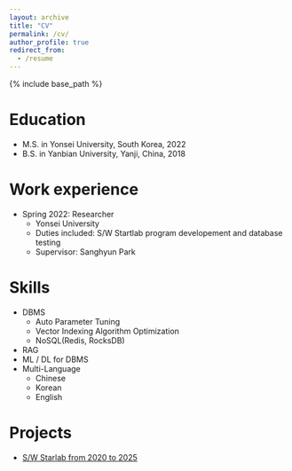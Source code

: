 ```yaml
---
layout: archive
title: "CV"
permalink: /cv/
author_profile: true
redirect_from:
  - /resume
---
```


{% include base_path %}

Education
======
* M.S. in Yonsei University, South Korea, 2022
* B.S. in Yanbian University, Yanji, China, 2018

Work experience
======
* Spring 2022: Researcher
  * Yonsei University
  * Duties included: S/W Startlab program developement and database testing
  * Supervisor: Sanghyun Park

Skills
======
* DBMS
  * Auto Parameter Tuning
  * Vector Indexing Algorithm Optimization
  * NoSQL(Redis, RocksDB)
* RAG
* ML / DL for DBMS
* Multi-Language
  * Chinese
  * Korean
  * English

Projects
======
* [S/W Starlab from 2020 to 2025](https://github.com/addb-swstarlab)



